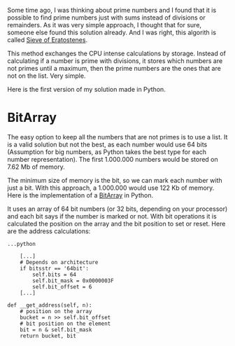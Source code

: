 Some time ago, I was thinking about prime numbers and I found that it is possible to find prime numbers just with sums instead of divisions or remainders. As it was very simple approach, I thought that for sure, someone else found this solution already. And I was right, this algorith is called [Sieve of Eratostenes](http://en.wikipedia.org/wiki/Sieve_of_Eratosthenes).

This method exchanges the CPU intense calculations by storage. Instead of calculating if a number is prime with divisions, it stores which numbers are not primes until a maximum, then the prime numbers are the ones that are not on the list. Very simple.

Here is the first version of my solution made in Python.

BitArray
========

The easy option to keep all the numbers that are not primes is to use a list. It is a valid solution but not the best, as each number would use 64 bits (Assumption for big numbers, as Python takes the best type for each number representation). The first 1.000.000 numbers would be stored on 7.62 Mb of memory.

The minimum size of memory is the bit, so we can mark each number with just a bit. With this approach, a 1.000.000 would use 122 Kb of memory. Here is the implementation of a [BitArray](https://github.com/jmaister/bitarray) in Python.

It uses an array of 64 bit numbers (or 32 bits, depending on your processor) and each bit says if the number is marked or not. With bit operations it is calculated the position on the array and the bit position to set or reset. Here are the address calculations:

    ...python

        [...]
        # Depends on architecture
        if bitsstr == '64bit':
            self.bits = 64
            self.bit_mask = 0x0000003F
            self.bit_offset = 6
        [...]

    def __get_address(self, n):
        # position on the array
        bucket = n >> self.bit_offset
        # bit position on the element
        bit = n & self.bit_mask
        return bucket, bit

